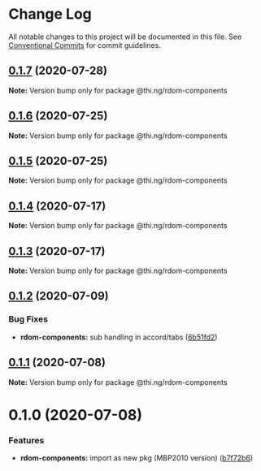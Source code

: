 # Change Log

All notable changes to this project will be documented in this file.
See [Conventional Commits](https://conventionalcommits.org) for commit guidelines.

## [0.1.7](https://github.com/thi-ng/umbrella/compare/@thi.ng/rdom-components@0.1.6...@thi.ng/rdom-components@0.1.7) (2020-07-28)

**Note:** Version bump only for package @thi.ng/rdom-components





## [0.1.6](https://github.com/thi-ng/umbrella/compare/@thi.ng/rdom-components@0.1.5...@thi.ng/rdom-components@0.1.6) (2020-07-25)

**Note:** Version bump only for package @thi.ng/rdom-components





## [0.1.5](https://github.com/thi-ng/umbrella/compare/@thi.ng/rdom-components@0.1.4...@thi.ng/rdom-components@0.1.5) (2020-07-25)

**Note:** Version bump only for package @thi.ng/rdom-components





## [0.1.4](https://github.com/thi-ng/umbrella/compare/@thi.ng/rdom-components@0.1.3...@thi.ng/rdom-components@0.1.4) (2020-07-17)

**Note:** Version bump only for package @thi.ng/rdom-components





## [0.1.3](https://github.com/thi-ng/umbrella/compare/@thi.ng/rdom-components@0.1.2...@thi.ng/rdom-components@0.1.3) (2020-07-17)

**Note:** Version bump only for package @thi.ng/rdom-components





## [0.1.2](https://github.com/thi-ng/umbrella/compare/@thi.ng/rdom-components@0.1.1...@thi.ng/rdom-components@0.1.2) (2020-07-09)


### Bug Fixes

* **rdom-components:** sub handling in accord/tabs ([6b51fd2](https://github.com/thi-ng/umbrella/commit/6b51fd2ae851070cb82c8eed7194f9b3ec03e6c0))





## [0.1.1](https://github.com/thi-ng/umbrella/compare/@thi.ng/rdom-components@0.1.0...@thi.ng/rdom-components@0.1.1) (2020-07-08)

**Note:** Version bump only for package @thi.ng/rdom-components





# 0.1.0 (2020-07-08)


### Features

* **rdom-components:** import as new pkg (MBP2010 version) ([b7f72b6](https://github.com/thi-ng/umbrella/commit/b7f72b6a19dfdc4bdb35d89bda34e787d93e5e22))
